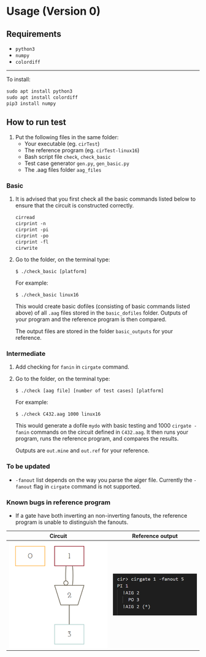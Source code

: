 # Usage (Version 0)
## Requirements
- `python3`
- `numpy`
- `colordiff`

***
To install:  
```
sudo apt install python3
sudo apt install colordiff
pip3 install numpy
```
## How to run test
1. Put the following files in the same folder:
    - Your executable (eg. `cirTest`)
    - The reference program (eg. `cirTest-linux16`)
    - Bash script file `check`, `check_basic`
    - Test case generator `gen.py`, `gen_basic.py`
    - The .aag files folder `aag_files`
### Basic
1. It is advised that you first check all the basic commands listed below to ensure that the circuit is constructed correctly.
    ```
    cirread 
    cirprint -n
    cirprint -pi
    cirprint -po
    cirprint -fl
    cirwrite 
    ```

2. Go to the folder, on the terminal type:
    ```
    $ ./check_basic [platform]
    ```
    For example:
    ```
    $ ./check_basic linux16
    ```
    This would create basic dofiles (consisting of basic commands listed above) of all `.aag` files stored in the `basic_dofiles` folder. Outputs of your program and the reference program is then compared.

    The output files are stored in the folder `basic_outputs` for your reference.

### Intermediate
1. Add checking for `fanin` in `cirgate` command.
2. Go to the folder, on the terminal type:
    ```
    $ ./check [aag file] [number of test cases] [platform]
    ```
    For example:
    ```
    $ ./check C432.aag 1000 linux16
    ```
    This would generate a dofile `mydo` with basic testing and 1000 `cirgate -fanin` commands on the circuit defined in `C432.aag`. It then runs your program, runs the reference program, and compares the results.

    Outputs are `out.mine` and `out.ref` for your reference.

### To be updated
- `-fanout` list depends on the way you parse the aiger file. Currently the `-fanout` flag in `cirgate` command is not supported.

### Known bugs in reference program
- If a gate have both inverting an non-inverting fanouts, the reference program is unable to distinguish the fanouts.

|Circuit|Reference output|
|-------|----------------|
|![circuit](./img/opt04.PNG)|![ref](./img/ref-bug.PNG)